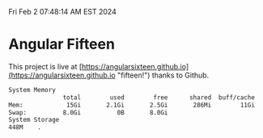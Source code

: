 Fri Feb  2 07:48:14 AM EST 2024

# Angular Fifteen


This project is live at [https://angularsixteen.github.io](https://angularsixteen.github.io "fifteen!") thanks to Github.

```bash
System Memory
               total        used        free      shared  buff/cache   available
Mem:            15Gi       2.1Gi       2.5Gi       286Mi        11Gi        13Gi
Swap:          8.0Gi          0B       8.0Gi
System Storage
448M	.
```
